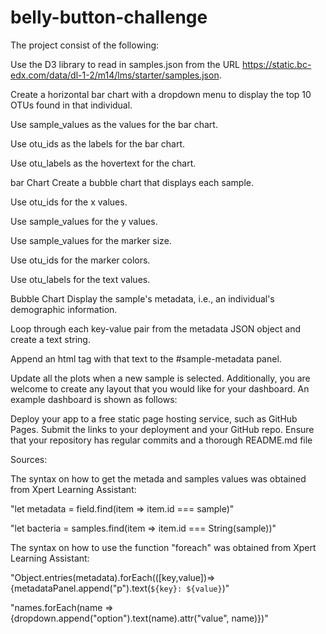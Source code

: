 # belly-button-challenge


The project consist of the following:

Use the D3 library to read in samples.json from the URL https://static.bc-edx.com/data/dl-1-2/m14/lms/starter/samples.json.

Create a horizontal bar chart with a dropdown menu to display the top 10 OTUs found in that individual.

Use sample_values as the values for the bar chart.

Use otu_ids as the labels for the bar chart.

Use otu_labels as the hovertext for the chart.

bar Chart
Create a bubble chart that displays each sample.

Use otu_ids for the x values.

Use sample_values for the y values.

Use sample_values for the marker size.

Use otu_ids for the marker colors.

Use otu_labels for the text values.

Bubble Chart
Display the sample's metadata, i.e., an individual's demographic information.

Loop through each key-value pair from the metadata JSON object and create a text string.

Append an html tag with that text to the #sample-metadata panel.

Update all the plots when a new sample is selected. Additionally, you are welcome to create any layout that you would like for your dashboard. An example dashboard is shown as follows:

Deploy your app to a free static page hosting service, such as GitHub Pages. Submit the links to your deployment and your GitHub repo. Ensure that your repository has regular commits and a thorough README.md file

Sources:

The syntax on how to get the metada and samples values was obtained from Xpert Learning Assistant:

"let metadata = field.find(item => item.id === sample)"

"let bacteria = samples.find(item => item.id === String(sample))"

The syntax on how to use the function "foreach" was obtained from Xpert Learning Assistant:

"Object.entries(metadata).forEach(([key,value])=>{metadataPanel.append("p").text(`${key}: ${value}`)"

"names.forEach(name => {dropdown.append("option").text(name).attr("value", name)})"

      


